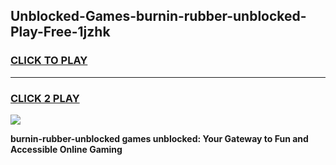 
## Unblocked-Games-burnin-rubber-unblocked-Play-Free-1jzhk
<h3>
<a href="https://premium76.site?title=burnin-rubber-unblocked&ref=10A">CLICK TO PLAY</a></h3>
<hr>

<h3>
<a href="https://premium76.site?title=burnin-rubber-unblocked&ref=10A">CLICK 2 PLAY</a>
  
</h3>

<a href="https://premium76.site?title=burnin-rubber-unblocked&ref=10A"><img src="https://clearcache.store/games.png"></a>


**burnin-rubber-unblocked games unblocked: Your Gateway to Fun and Accessible Online Gaming**
